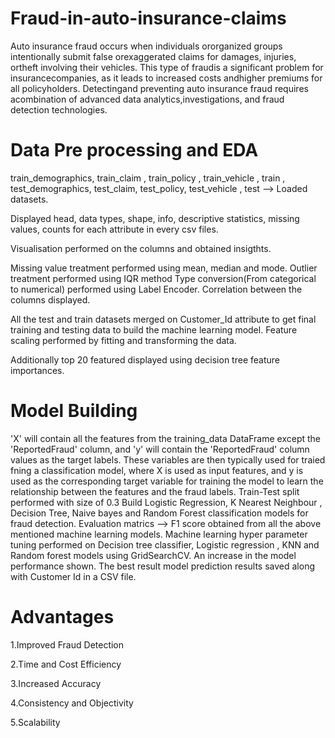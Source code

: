 # Fraud-in-auto-insurance-claims
Auto insurance fraud occurs when individuals ororganized groups intentionally submit false orexaggerated claims for damages, injuries, ortheft involving their vehicles. This type of fraudis a significant problem for insurancecompanies, as it leads to increased costs andhigher premiums for all policyholders. 
Detectingand preventing auto insurance fraud requires acombination of advanced data analytics,investigations, and fraud detection technologies.

# Data Pre processing and EDA
train_demographics, train_claim , train_policy , train_vehicle , train , test_demographics,
test_claim, test_policy, test_vehicle , test --> Loaded datasets.

Displayed head, data types, shape, info, descriptive statistics, missing values, counts for each
attribute in every csv files.

Visualisation performed on the columns and obtained insigthts.

Missing value treatment performed using mean, median and mode.
Outlier treatment performed using IQR method
Type conversion(From categorical to numerical) performed using Label Encoder.
Correlation between the columns displayed.

All the test and train datasets merged on Customer_Id attribute to get final training and testing
data to build the machine learning model.
Feature scaling performed by fitting and transforming the data.

Additionally top 20 featured displayed using decision tree feature importances.

# Model Building
'X' will contain all the features from the training_data DataFrame except the 'ReportedFraud'
column, and 'y' will contain the 'ReportedFraud' column values as the target labels. These
variables are then typically used for traied fning a classification model, where X is used as input
features, and y is used as the corresponding target variable for training the model to learn the
relationship between the features and the fraud labels.
Train-Test split performed with size of 0.3
Build Logistic Regression, K Nearest Neighbour , Decision Tree, Naive bayes and Random Forest
classification models for fraud detection.
Evaluation matrics --> F1 score obtained from all the above mentioned machine learning models.
Machine learning hyper parameter tuning performed on Decision tree classifier, Logistic
regression , KNN and Random forest models using GridSearchCV.
An increase in the model performance shown.
The best result model prediction results saved along with Customer Id in a CSV file.

# Advantages
1.Improved Fraud Detection

2.Time and Cost Efficiency

3.Increased Accuracy

4.Consistency and Objectivity

5.Scalability
